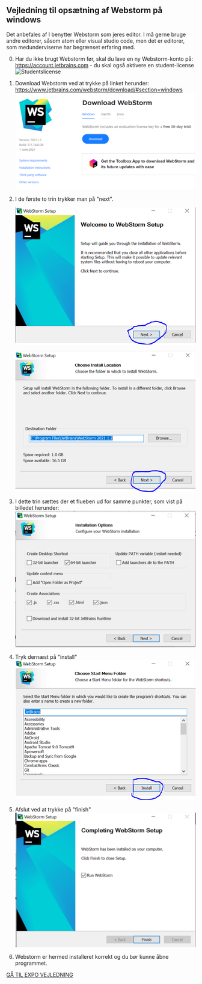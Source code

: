 

## Vejledning til opsætning af Webstorm på windows

Det anbefales af I benytter Webstorm som jeres editor. I må gerne bruge andre editorer, såsom atom eller visual studio code, men det er editorer, som medunderviserne har begrænset erfaring med. 

0. Har du ikke brugt Webstorm før, skal du lave en ny Webstorm-konto på: https://account.jetbrains.com - du skal også aktivere en student-license ![Studentslicense](https://user-images.githubusercontent.com/85865074/131469143-25a2ca3c-a1a9-42bf-a469-1bdba099dea2.PNG)

1. Download Webstorm ved at trykke på linket herunder: https://www.jetbrains.com/webstorm/download/#section=windows
   ![Webstorm Home](billeder/webstormHome.png)


2. I de første to trin trykker man på "next".
   
   ![Første trin](billeder/step1.png)
  
   ![Andet trin](billeder/step2.png)

3. I dette trin sættes der et flueben ud for samme punkter, som vist på billedet herunder:
   ![Tredje trin](billeder/step3.png)
   
   
4. Tryk dernæst på "install"
   ![Fjerde trin](billeder/step4.png)
   
   
5. Afslut ved at trykke på "finish"
   ![Femte trin](billeder/step5.png)
   

6. Webstorm er hermed installeret korrekt og du bør kunne åbne programmet. 

<a href="https://github.com/Innovationg-og-ny-teknologi-2021/0_intro_vejledning/blob/main/windows/2_expo_vejledning.md
" target="_blank">GÅ TIL EXPO VEJLEDNING</a>
   
   
   




